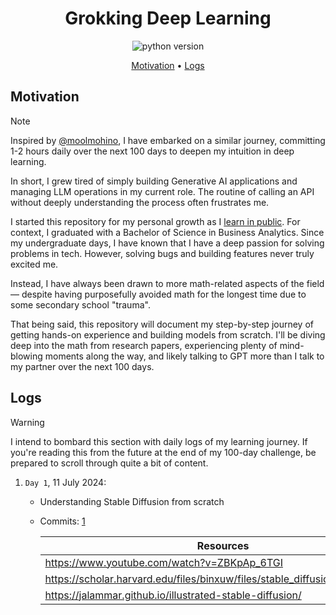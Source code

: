 <h1 align="center">Grokking Deep Learning</h1>

<p align="center">
    <img src="https://img.shields.io/badge/python-3.9.10-orange"
         alt="python version">
</p>

<p align="center">
    <a href=#motivation>Motivation</a> •
    <a href=#logs>Logs</a>
</p>

## Motivation

> [!NOTE]
>
> Inspired by [@moolmohino](https://www.youtube.com/@moolmohino), I have embarked on a similar journey, committing 1-2 hours daily over the next 100 days to deepen my intuition in deep learning.

In short, I grew tired of simply building Generative AI applications and managing LLM operations in my current role. The routine of calling an API without deeply understanding the process often frustrates me.

I started this repository for my personal growth as I [learn in public](https://www.swyx.io/learn-in-public). For context, I graduated with a Bachelor of Science in Business Analytics. Since my undergraduate days, I have known that I have a deep passion for solving problems in tech. However, solving bugs and building features never truly excited me. 

Instead, I have always been drawn to more math-related aspects of the field — despite having purposefully avoided math for the longest time due to some secondary school "trauma".

That being said, this repository will document my step-by-step journey of getting hands-on experience and building models from scratch. I'll be diving deep into the math from research papers, experiencing plenty of mind-blowing moments along the way, and likely talking to GPT more than I talk to my partner over the next 100 days.

## Logs

> [!WARNING]
>
> I intend to bombard this section with daily logs of my learning journey. If you're reading this from the future at the end of my 100-day challenge, be prepared to scroll through quite a bit of content.

1. `Day 1`, 11 July 2024: 
    - Understanding Stable Diffusion from scratch
    - Commits: [1]()

        | Resources |
        | --- |
        | https://www.youtube.com/watch?v=ZBKpAp_6TGI |
        | https://scholar.harvard.edu/files/binxuw/files/stable_diffusion_a_tutorial.pdf |
        | https://jalammar.github.io/illustrated-stable-diffusion/ |



